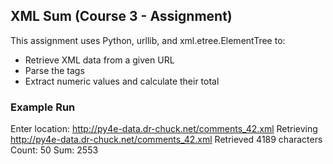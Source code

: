 ## XML Sum (Course 3 - Assignment)

This assignment uses Python, urllib, and xml.etree.ElementTree to:
- Retrieve XML data from a given URL
- Parse the <count> tags
- Extract numeric values and calculate their total

### Example Run


Enter location: http://py4e-data.dr-chuck.net/comments_42.xml
Retrieving http://py4e-data.dr-chuck.net/comments_42.xml
Retrieved 4189 characters
Count: 50
Sum: 2553
